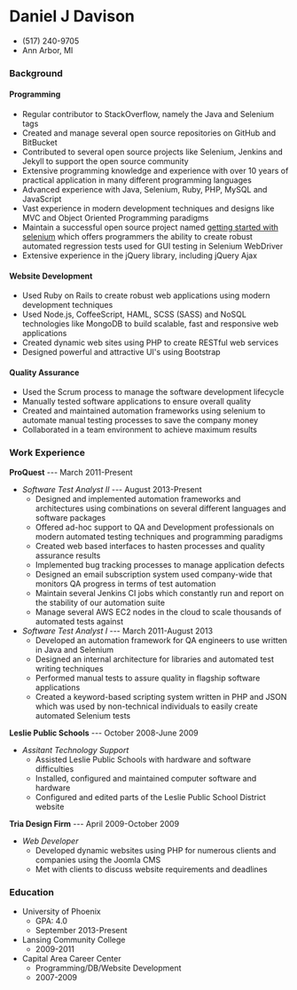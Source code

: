 Daniel J Davison
===
- (517) 240-9705
- Ann Arbor, MI

### Background

#### Programming
- Regular contributor to StackOverflow, namely the Java and Selenium tags
- Created and manage several open source repositories on GitHub and BitBucket
- Contributed to several open source projects like Selenium, Jenkins and Jekyll to support the open source community
- Extensive programming knowledge and experience with over 10 years of practical application in many different programming languages
- Advanced experience with Java, Selenium, Ruby, PHP, MySQL and JavaScript
- Vast experience in modern development techniques and designs like MVC and Object Oriented Programming paradigms
- Maintain a successful open source project named [getting started with selenium](http://github.com/ddavison/getting-started-with-selenium) which offers programmers the ability to create robust automated regression tests used for GUI testing in Selenium WebDriver
- Extensive experience in the jQuery library, including jQuery Ajax

#### Website Development
- Used Ruby on Rails to create robust web applications using modern development techniques
- Used Node.js, CoffeeScript, HAML, SCSS (SASS) and NoSQL technologies like MongoDB to build scalable, fast and responsive web applications
- Created dynamic web sites using PHP to create RESTful web services
- Designed powerful and attractive UI's using Bootstrap

#### Quality Assurance
- Used the Scrum process to manage the software development lifecycle
- Manually tested software applications to ensure overall quality
- Created and maintained automation frameworks using selenium to automate manual testing processes to save the company money
- Collaborated in a team environment to achieve maximum results

### Work Experience


**ProQuest** --- March 2011-Present
  * *Software Test Analyst II* --- August 2013-Present
    - Designed and implemented automation frameworks and architectures using combinations on several different languages and software packages
    - Offered ad-hoc support to QA and Development professionals on modern automated testing techniques and programming paradigms
    - Created web based interfaces to hasten processes and quality assurance results
    - Implemented bug tracking processes to manage application defects
    - Designed an email subscription system used company-wide that monitors QA progress in terms of test automation
    - Maintain several Jenkins CI jobs which constantly run and report on the stability of our automation suite
    - Manage several AWS EC2 nodes in the cloud to scale thousands of automated tests against
  * *Software Test Analyst I* --- March 2011-August 2013
    - Developed an automation framework for QA engineers to use written in Java and Selenium
    - Designed an internal architecture for libraries and automated test writing techniques
    - Performed manual tests to assure quality in flagship software applications
    - Created a keyword-based scripting system written in PHP and JSON which was used by non-technical individuals to easily create automated Selenium tests
    
**Leslie Public Schools** --- October 2008-June 2009
  * *Assitant Technology Support*
    - Assisted Leslie Public Schools with hardware and software difficulties
    - Installed, configured and maintained computer software and hardware
    - Configured and edited parts of the Leslie Public School District website
  
**Tria Design Firm** --- April 2009-October 2009
  * *Web Developer*
    - Developed dynamic websites using PHP for numerous clients and companies using the Joomla CMS
    - Met with clients to discuss website requirements and deadlines
  
### Education
- University of Phoenix
  * GPA: 4.0
  * September 2013-Present
- Lansing Community College
  * 2009-2011
- Capital Area Career Center
  * Programming/DB/Website Development 
  * 2007-2009

